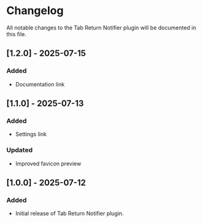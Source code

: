 # Changelog
All notable changes to the Tab Return Notifier plugin will be documented in this file.

## [1.2.0] - 2025-07-15
### Added
- Documentation link

## [1.1.0] - 2025-07-13
### Added
- Settings link
### Updated
- Improved favicon preview

## [1.0.0] - 2025-07-12
### Added
- Initial release of Tab Return Notifier plugin.
